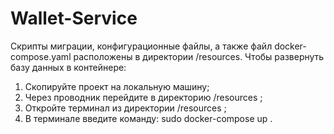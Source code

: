 # Wallet-Service

Скрипты миграции, конфигурационные файлы, а также файл docker-compose.yaml расположены в директории /resources.
Чтобы развернуть базу данных в контейнере:
1. Скопируйте проект на локальную машину;
2. Через проводник перейдите в директорию /resources ;
3. Откройте терминал из директории /resources ;
4. В терминале введите команду: sudo docker-compose up .